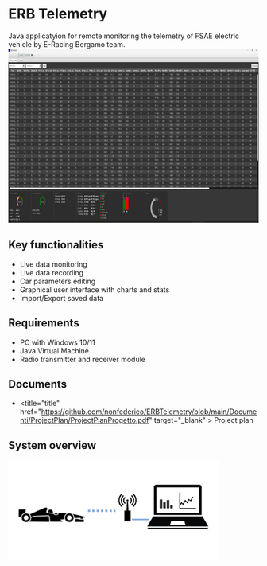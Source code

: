 # ERB Telemetry
Java applicatyion for remote monitoring the telemetry of FSAE electric vehicle by E-Racing Bergamo team.
<img src="https://github.com/nonfederico/ERBTelemetry/blob/main/Img/IMG004.png" height="350">

## Key functionalities
* Live data monitoring
* Live data recording
* Car parameters editing 
* Graphical user interface with charts and stats 
* Import/Export saved data

## Requirements
* PC with Windows 10/11
* Java Virtual Machine
* Radio transmitter and receiver module

## Documents
* <title="title"
href="https://github.com/nonfederico/ERBTelemetry/blob/main/Documenti/ProjectPlan/ProjectPlanProgetto.pdf" target="_blank" >
Project plan
</a>

## System overview
<img src="https://github.com/nonfederico/ERBTelemetry/blob/main/Img/IMG001.png" height="200">
